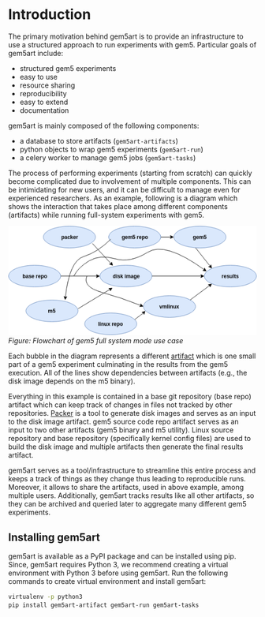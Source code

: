 # Introduction

The primary motivation behind gem5art is to provide an infrastructure to use a structured approach to run experiments with gem5. Particular goals of gem5art include:

- structured gem5 experiments
- easy to use
- resource sharing
- reproducibility
- easy to extend
- documentation

gem5art is mainly composed of the following components:

- a database to store artifacts (`gem5art-artifacts`)
- python objects to wrap gem5 experiments (`gem5art-run`)
- a celery worker to manage gem5 jobs (`gem5art-tasks`)

The process of performing experiments (starting from scratch) can quickly become complicated due to involvement of multiple components.
This can be intimidating for new users, and it can be difficult to manage even for experienced researchers.
As an example, following is a diagram which shows the interaction that takes place among different components (artifacts) while running full-system experiments with gem5.


![](art.png)
<br>
*Figure: Flowchart of gem5 full system mode use case*

Each bubble in the diagram represents a different [artifact](artifacts) which is one small part of a gem5 experiment culminating in the results from the gem5 execution.
All of the lines show dependencies between artifacts (e.g., the disk image depends on the m5 binary).

Everything in this example is contained in a base git repository (base repo) artifact which can keep track of changes in files not tracked by other repositories.
[Packer](https://packer.io) is a tool to generate disk images and serves as an input to the disk image artifact.
gem5 source code repo artifact serves as an input to two other artifacts (gem5 binary and m5 utility).
Linux source repository and base repository (specifically kernel config files) are used to build the disk image and multiple artifacts then generate the final results artifact.

gem5art serves as a tool/infrastructure to streamline this entire process and keeps a track of things as they change thus leading to reproducible runs.
Moreover, it allows to share the artifacts, used in above example, among multiple users.
Additionally, gem5art tracks results like all other artifacts, so they can be archived and queried later to aggregate many different gem5 experiments.


## Installing gem5art

gem5art is available as a PyPI package and can be installed using pip.
Since, gem5art requires Python 3, we recommend creating a virtual environment with Python 3 before using gem5art.
Run the following commands to create virtual environment and install gem5art:

```sh
virtualenv -p python3
pip install gem5art-artifact gem5art-run gem5art-tasks
```